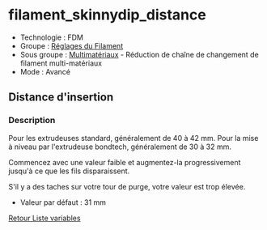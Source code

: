 # filament_skinnydip_distance

* Technologie : FDM
* Groupe : [Réglages du Filament](../filament_settings/filament_settings.md)
* Sous groupe : [Multimatériaux](../filament_settings/filament_settings.md#multimatériaux) - Réduction de chaîne de changement de filament multi-matériaux
* Mode : Avancé

## Distance d'insertion

### Description

Pour les extrudeuses standard, généralement de 40 à 42 mm. Pour la mise à niveau par l'extrudeuse bondtech, généralement de 30 à 32 mm.

Commencez avec une valeur faible et augmentez-la progressivement jusqu'à ce que les fils disparaissent.

S'il y a des taches sur votre tour de purge, votre valeur est trop élevée.

* Valeur par défaut : 31 mm

[Retour Liste variables](variable_list.md)
